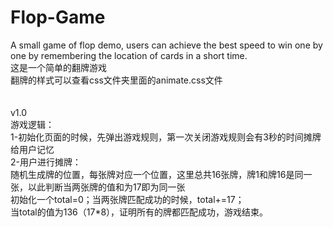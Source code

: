 # Flop-Game<br>
A small game of flop demo, users can achieve the best speed to win one by one by remembering the location of cards in a short time.<br>
这是一个简单的翻牌游戏<br>
翻牌的样式可以查看css文件夹里面的animate.css文件<br>
<br>
<br>
v1.0<br>
游戏逻辑：<br>
1-初始化页面的时候，先弹出游戏规则，第一次关闭游戏规则会有3秒的时间摊牌给用户记忆<br>
2-用户进行摊牌：<br>
    随机生成牌的位置，每张牌对应一个位置，这里总共16张牌，牌1和牌16是同一张，以此判断当两张牌的值和为17即为同一张<br>
    初始化一个total=0；当两张牌匹配成功的时候，total+=17；<br>
    当total的值为136（17*8），证明所有的牌都匹配成功，游戏结束。<br>

